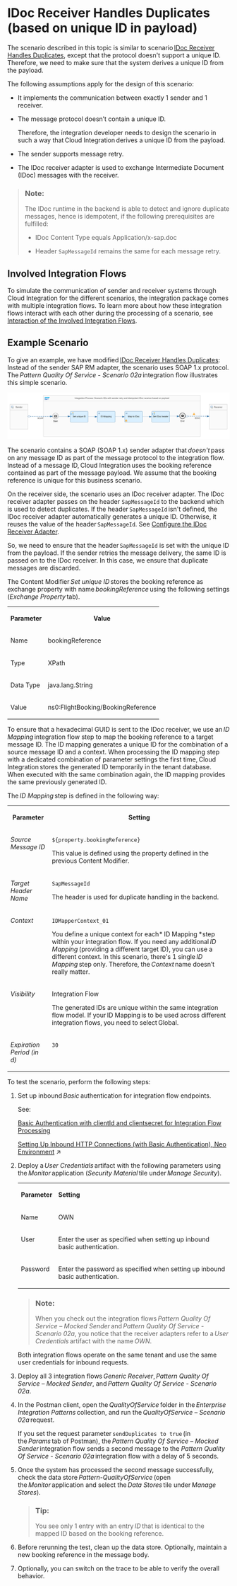 <!-- loiobb441a9b974a4b0aba8cb6189a3f2231 -->

# IDoc Receiver Handles Duplicates \(based on unique ID in payload\)

The scenario described in this topic is similar to scenario [IDoc Receiver Handles Duplicates](idoc-receiver-handles-duplicates-8f8feea.md), except that the protocol doesn't support a unique ID. Therefore, we need to make sure that the system derives a unique ID from the payload.

The following assumptions apply for the design of this scenario:

-   It implements the communication between exactly 1 sender and 1 receiver.

-   The message protocol doesn’t contain a unique ID.

    Therefore, the integration developer needs to design the scenario in such a way that Cloud Integration derives a unique ID from the payload.

-   The sender supports message retry.

-   The IDoc receiver adapter is used to exchange Intermediate Document \(IDoc\) messages with the receiver.


> ### Note:  
> The IDoc runtime in the backend is able to detect and ignore duplicate messages, hence is idempotent, if the following prerequisites are fulfilled:
> 
> -   IDoc Content Type equals Application/x-sap.doc
> 
> -   Header `SapMessageId` remains the same for each message retry.



<a name="loiobb441a9b974a4b0aba8cb6189a3f2231__section_uct_kx2_2yb"/>

## Involved Integration Flows

To simulate the communication of sender and receiver systems through Cloud Integration for the different scenarios, the integration package comes with multiple integration flows. To learn more about how these integration flows interact with each other during the processing of a scenario, see [Interaction of the Involved Integration Flows](interaction-of-the-involved-integration-flows-44be68d.md).



<a name="loiobb441a9b974a4b0aba8cb6189a3f2231__section_tdm_sx2_2yb"/>

## Example Scenario

To give an example, we have modified [IDoc Receiver Handles Duplicates](idoc-receiver-handles-duplicates-8f8feea.md): Instead of the sender SAP RM adapter, the scenario uses SOAP 1.x protocol. The *Pattern Quality Of Service - Scenario 02a* integration flow illustrates this simple scenario.

![](images/PatternQualityOfService_Scenario02a_510a92c.png)

The scenario contains a SOAP \(SOAP 1.x\) sender adapter that *doesn't* pass on any message ID as part of the message protocol to the integration flow. Instead of a message ID, Cloud Integration uses the booking reference contained as part of the message payload. We assume that the booking reference is unique for this business scenario.

On the receiver side, the scenario uses an IDoc receiver adapter. The IDoc receiver adapter passes on the header `SapMessageId` to the backend which is used to detect duplicates. If the header `SapMessageId` isn't defined, the IDoc receiver adapter automatically generates a unique ID. Otherwise, it reuses the value of the header `SapMessageId`. See [Configure the IDoc Receiver Adapter](configure-the-idoc-receiver-adapter-018aa88.md).

So, we need to ensure that the header `SapMessageId` is set with the unique ID from the payload. If the sender retries the message delivery, the same ID is passed on to the IDoc receiver. In this case, we ensure that duplicate messages are discarded.

The Content Modifier *Set unique ID* stores the booking reference as exchange property with name *bookingReference* using the following settings \(*Exchange Property* tab\).


<table>
<tr>
<th valign="top">

Parameter



</th>
<th valign="top">

Value



</th>
</tr>
<tr>
<td valign="top">

Name



</td>
<td valign="top">

bookingReference



</td>
</tr>
<tr>
<td valign="top">

Type



</td>
<td valign="top">

XPath



</td>
</tr>
<tr>
<td valign="top">

Data Type



</td>
<td valign="top">

java.lang.String



</td>
</tr>
<tr>
<td valign="top">

Value



</td>
<td valign="top">

ns0:FlightBooking/BookingReference



</td>
</tr>
</table>

To ensure that a hexadecimal GUID is sent to the IDoc receiver, we use an *ID Mapping* integration flow step to map the booking reference to a target message ID. The ID mapping generates a unique ID for the combination of a source message ID and a context. When processing the ID mapping step with a dedicated combination of parameter settings the first time, Cloud Integration stores the generated ID temporarily in the tenant database. When executed with the same combination again, the ID mapping provides the same previously generated ID.

The *ID Mapping* step is defined in the following way:


<table>
<tr>
<th valign="top">

Parameter



</th>
<th valign="top">

Setting



</th>
</tr>
<tr>
<td valign="top">

*Source Message ID*



</td>
<td valign="top">

`${property.bookingReference}` 

This value is defined using the property defined in the previous Content Modifier.



</td>
</tr>
<tr>
<td valign="top">

*Target Header Name*



</td>
<td valign="top">

`SapMessageId`

The header is used for duplicate handling in the backend.



</td>
</tr>
<tr>
<td valign="top">

*Context*



</td>
<td valign="top">

`IDMapperContext_01`

You define a unique context for each* ID Mapping *step within your integration flow. If you need any additional *ID Mapping* \(providing a different target ID\), you can use a different context. In this scenario, there's 1 single *ID Mapping* step only. Therefore, the *Context* name doesn’t really matter.



</td>
</tr>
<tr>
<td valign="top">

*Visibility*



</td>
<td valign="top">

Integration Flow

The generated IDs are unique within the same integration flow model. If your ID Mapping is to be used across different integration flows, you need to select Global.



</td>
</tr>
<tr>
<td valign="top">

*Expiration Period \(in d\)*



</td>
<td valign="top">

`30`



</td>
</tr>
</table>

To test the scenario, perform the following steps:

1.  Set up inbound *Basic* authentication for integration flow endpoints.

    See:

    [Basic Authentication with clientId and clientsecret for Integration Flow Processing](../40-RemoteSystems/basic-authentication-with-clientid-and-clientsecret-for-integration-flow-processing-647eeb3.md)

    [Setting Up Inbound HTTP Connections (with Basic Authentication), Neo Environment](https://help.sap.com/viewer/368c481cd6954bdfa5d0435479fd4eaf/Cloud/en-US/391c45cfcd0f4435952ab085283b7f7d.html "") :arrow_upper_right: 

2.  Deploy a *User Credentials* artifact with the following parameters using the *Monitor* application \(*Security Material* tile under *Manage Security*\).


    <table>
    <tr>
    <th valign="top">

    Parameter


    
    </th>
    <th valign="top">

    Setting


    
    </th>
    </tr>
    <tr>
    <td valign="top">
    
    Name


    
    </td>
    <td valign="top">
    
    OWN


    
    </td>
    </tr>
    <tr>
    <td valign="top">
    
    User


    
    </td>
    <td valign="top">
    
    Enter the user as specified when setting up inbound basic authentication.


    
    </td>
    </tr>
    <tr>
    <td valign="top">
    
    Password


    
    </td>
    <td valign="top">
    
    Enter the password as specified when setting up inbound basic authentication.


    
    </td>
    </tr>
    </table>
    
    > ### Note:  
    > When you check out the integration flows *Pattern Quality Of Service – Mocked Sender* and *Pattern Quality Of Service - Scenario 02a*, you notice that the receiver adapters refer to a *User Credentials* artifact with the name *OWN*.

    Both integration flows operate on the same tenant and use the same user credentials for inbound requests.

3.  Deploy all 3 integration flows *Generic Receiver*, *Pattern Quality Of Service – Mocked Sender*, and *Pattern Quality Of Service - Scenario 02a*.
4.  In the Postman client, open the *QualityOfService* folder in the *Enterprise Integration Patterns* collection, and run the *QualityOfService – Scenario 02a* request.

    If you set the request parameter `sendDuplicates to true` \(in the *Params* tab of Postman\), the *Pattern Quality Of Service – Mocked Sender* integration flow sends a second message to the *Pattern Quality Of Service - Scenario 02a* integration flow with a delay of 5 seconds.

5.  Once the system has processed the second message successfully, check the data store *Pattern-QualityOfService* \(open the *Monitor* application and select the *Data Stores* tile under *Manage Stores*\).

    > ### Tip:  
    > You see only 1 entry with an entry *ID* that is identical to the mapped ID based on the booking reference.

6.  Before rerunning the test, clean up the data store. Optionally, maintain a new booking reference in the message body.

7.  Optionally, you can switch on the trace to be able to verify the overall behavior.

